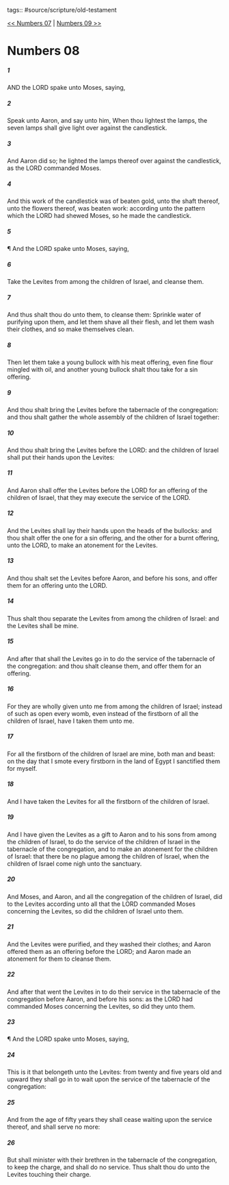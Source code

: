 tags:: #source/scripture/old-testament

[<< Numbers 07](/Old_Testament/04_Numbers/Numbers_07.md) | [Numbers 09 >>](/Old_Testament/04_Numbers/Numbers_09.md)

# Numbers 08

##### 1

AND the LORD spake unto Moses, saying,

##### 2

Speak unto Aaron, and say unto him, When thou lightest the lamps, the seven lamps shall give light over against the candlestick.

##### 3

And Aaron did so; he lighted the lamps thereof over against the candlestick, as the LORD commanded Moses.

##### 4

And this work of the candlestick was of beaten gold, unto the shaft thereof, unto the flowers thereof, was beaten work: according unto the pattern which the LORD had shewed Moses, so he made the candlestick.

##### 5

¶ And the LORD spake unto Moses, saying,

##### 6

Take the Levites from among the children of Israel, and cleanse them.

##### 7

And thus shalt thou do unto them, to cleanse them: Sprinkle water of purifying upon them, and let them shave all their flesh, and let them wash their clothes, and so make themselves clean.

##### 8

Then let them take a young bullock with his meat offering, even fine flour mingled with oil, and another young bullock shalt thou take for a sin offering.

##### 9

And thou shalt bring the Levites before the tabernacle of the congregation: and thou shalt gather the whole assembly of the children of Israel together:

##### 10

And thou shalt bring the Levites before the LORD: and the children of Israel shall put their hands upon the Levites:

##### 11

And Aaron shall offer the Levites before the LORD for an offering of the children of Israel, that they may execute the service of the LORD.

##### 12

And the Levites shall lay their hands upon the heads of the bullocks: and thou shalt offer the one for a sin offering, and the other for a burnt offering, unto the LORD, to make an atonement for the Levites.

##### 13

And thou shalt set the Levites before Aaron, and before his sons, and offer them for an offering unto the LORD.

##### 14

Thus shalt thou separate the Levites from among the children of Israel: and the Levites shall be mine.

##### 15

And after that shall the Levites go in to do the service of the tabernacle of the congregation: and thou shalt cleanse them, and offer them for an offering.

##### 16

For they are wholly given unto me from among the children of Israel; instead of such as open every womb, even instead of the firstborn of all the children of Israel, have I taken them unto me.

##### 17

For all the firstborn of the children of Israel are mine, both man and beast: on the day that I smote every firstborn in the land of Egypt I sanctified them for myself.

##### 18

And I have taken the Levites for all the firstborn of the children of Israel.

##### 19

And I have given the Levites as a gift to Aaron and to his sons from among the children of Israel, to do the service of the children of Israel in the tabernacle of the congregation, and to make an atonement for the children of Israel: that there be no plague among the children of Israel, when the children of Israel come nigh unto the sanctuary.

##### 20

And Moses, and Aaron, and all the congregation of the children of Israel, did to the Levites according unto all that the LORD commanded Moses concerning the Levites, so did the children of Israel unto them.

##### 21

And the Levites were purified, and they washed their clothes; and Aaron offered them as an offering before the LORD; and Aaron made an atonement for them to cleanse them.

##### 22

And after that went the Levites in to do their service in the tabernacle of the congregation before Aaron, and before his sons: as the LORD had commanded Moses concerning the Levites, so did they unto them.

##### 23

¶ And the LORD spake unto Moses, saying,

##### 24

This is it that belongeth unto the Levites: from twenty and five years old and upward they shall go in to wait upon the service of the tabernacle of the congregation:

##### 25

And from the age of fifty years they shall cease waiting upon the service thereof, and shall serve no more:

##### 26

But shall minister with their brethren in the tabernacle of the congregation, to keep the charge, and shall do no service. Thus shalt thou do unto the Levites touching their charge.
